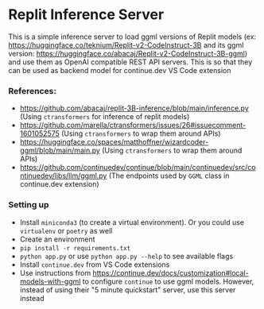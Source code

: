 # Replit Inference Server

This is a simple inference server to load ggml versions of Replit models (ex: https://huggingface.co/teknium/Replit-v2-CodeInstruct-3B and its ggml version: https://huggingface.co/abacaj/Replit-v2-CodeInstruct-3B-ggml) and use them as OpenAI compatible REST API servers. This is so that they can be used as backend model for continue.dev VS Code extension

### References:
- https://github.com/abacaj/replit-3B-inference/blob/main/inference.py (Using `ctransformers` for inference of replit models)
- https://github.com/marella/ctransformers/issues/26#issuecomment-1601052575 (Using `ctransformers` to wrap them around APIs)
- https://huggingface.co/spaces/matthoffner/wizardcoder-ggml/blob/main/main.py (Using `ctransformers` to wrap them around APIs)
- https://github.com/continuedev/continue/blob/main/continuedev/src/continuedev/libs/llm/ggml.py (The endpoints used by `GGML` class in continue.dev extension)

### Setting up
- Install `miniconda3` (to create a virtual environment). Or you could use `virtualenv` or `poetry` as well
- Create an environment
- `pip install -r requirements.txt`
- `python app.py` or use `python app.py --help` to see available flags
- Install `continue.dev` from VS Code extensions
- Use instructions from https://continue.dev/docs/customization#local-models-with-ggml to configure `continue` to use ggml models. However, instead of using their "5 minute quickstart" server, use this server instead
